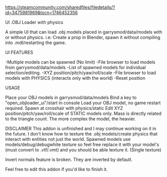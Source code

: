 
https://steamcommunity.com/sharedfiles/filedetails/?id=3475981969&tscn=1746452356



UI .OBJ Loader with physics

A simple UI that can load .obj models placed in garrysmod/data/models with or without physics.
i.e: Create a prop in Blender, spawn it without compiling into .mdl/restarting the game.

UI FEATURES

-Multiple models can be spawned (No limit)
-File browser to load models from garrysmod/data/models
-List of spawned models for individual selection/editing.
-XYZ position/pitch/yaw/roll/scale
-File browser to load models with PHYSICS (interacts only with the world)
-Reset position

USAGE

Place your OBJ models in garrysmod/data/models
Bind a key to "open_objloader_ui"/start in console
Load your OBJ model, no game restart required.
Spawn at crosshair with physics/static
Edit XYZ position/pitch/yaw/roll/scale of STATIC models only.
Mass is directly related to the triangle count.
The more complex the model, the heavier.


DISCLAIMER
This addon is unfinished and I may continue working on it in the future.
I don't know how to texture the .obj models/create physics that interact with entities not just the world.
Spawned models use models/debug/debugwhite texture
so feel free replace it with your model's (must convert to .vtf/.vmt)
and you should be able texture it. (Single texture)

Invert normals feature is broken. They are inverted by default.


Feel free to edit this addon if you'd like to finish it.
